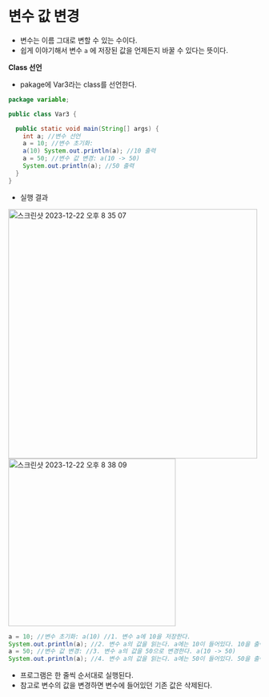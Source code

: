 # 변수 값 변경
- 변수는 이름 그대로 변할 수 있는 수이다.
- 쉽게 이야기해서 변수 `a` 에 저장된 값을 언제든지 바꿀 수 있다는 뜻이다.

**Class 선언**
- pakage에 Var3라는 class를 선언한다.

```java
package variable;

public class Var3 {

  public static void main(String[] args) {
    int a; //변수 선언
    a = 10; //변수 초기화:
    a(10) System.out.println(a); //10 출력
    a = 50; //변수 값 변경: a(10 -> 50)
    System.out.println(a); //50 출력
  }
}
```

- 실행 결과
<img width="497" alt="스크린샷 2023-12-22 오후 8 35 07" src="https://github.com/ajhwan/Java/assets/129160008/dd0e43e1-28f0-4c9c-83d3-8e57a607dec3">

<img width="334" alt="스크린샷 2023-12-22 오후 8 38 09" src="https://github.com/ajhwan/Java/assets/129160008/c7588d75-cd85-4c5e-a4c6-d87e63cdd121">

```java
a = 10; //변수 초기화: a(10) //1. 변수 a에 10을 저장한다.
System.out.println(a); //2. 변수 a의 값을 읽는다. a에는 10이 들어있다. 10을 출력한다.
a = 50; //변수 값 변경: //3. 변수 a의 값을 50으로 변경한다. a(10 -> 50)
System.out.println(a); //4. 변수 a의 값을 읽는다. a에는 50이 들어있다. 50을 출력한다.
```
- 프로그램은 한 줄씩 순서대로 실행된다.
- 참고로 변수의 값을 변경하면 변수에 들어있던 기존 값은 삭제된다.
